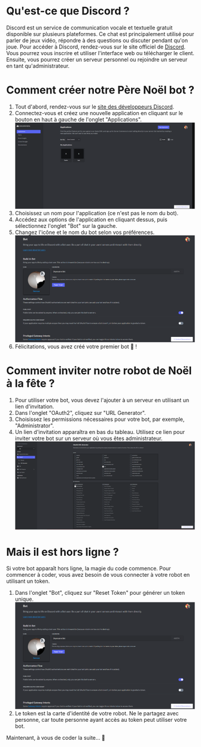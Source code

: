 # Qu'est-ce que Discord ?

Discord est un service de communication vocale et textuelle gratuit disponible sur plusieurs plateformes. Ce chat est principalement utilisé pour parler de jeux vidéo, répondre à des questions ou discuter pendant qu'on joue. Pour accéder à Discord, rendez-vous sur le site officiel de [Discord](https://discord.com/). Vous pourrez vous inscrire et utiliser l'interface web ou télécharger le client. Ensuite, vous pourrez créer un serveur personnel ou rejoindre un serveur en tant qu'administrateur.

# Comment créer notre Père Noël bot ?

1. Tout d'abord, rendez-vous sur le [site des développeurs Discord](https://discord.com/developers/applications).
2. Connectez-vous et créez une nouvelle application en cliquant sur le bouton en haut à gauche de l'onglet "Applications".
   ![Image Home](Home.PNG)
3. Choisissez un nom pour l'application (ce n'est pas le nom du bot).
4. Accédez aux options de l'application en cliquant dessus, puis sélectionnez l'onglet "Bot" sur la gauche.
5. Changez l'icône et le nom du bot selon vos préférences.
   ![Image Bot](Bot.PNG)
6. Félicitations, vous avez créé votre premier bot 🤖 !

# Comment inviter notre robot de Noël à la fête ?

1. Pour utiliser votre bot, vous devez l'ajouter à un serveur en utilisant un lien d'invitation.
2. Dans l'onglet "OAuth2", cliquez sur "URL Generator".
3. Choisissez les permissions nécessaires pour votre bot, par exemple, "Administrator".
4. Un lien d'invitation apparaîtra en bas du tableau. Utilisez ce lien pour inviter votre bot sur un serveur où vous êtes administrateur.
   ![Image URL](URL.PNG)

# Mais il est hors ligne ?

Si votre bot apparaît hors ligne, la magie du code commence. Pour commencer à coder, vous avez besoin de vous connecter à votre robot en utilisant un token.
1. Dans l'onglet "Bot", cliquez sur "Reset Token" pour générer un token unique.
   ![Image Bot Token](Bot.PNG)
2. Le token est la carte d'identité de votre robot. Ne le partagez avec personne, car toute personne ayant accès au token peut utiliser votre bot.

Maintenant, à vous de coder la suite... 🚀
